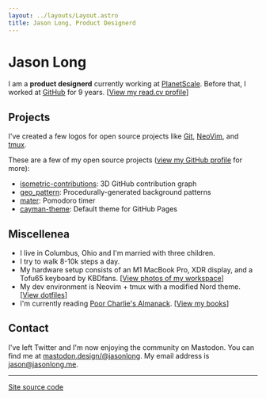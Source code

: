 ```yaml
---
layout: ../layouts/Layout.astro
title: Jason Long, Product Designerd
---
```


# Jason Long

I am a **product designerd** currently working at [PlanetScale](https://planetscale.com). Before that, I worked at [GitHub](https://github.com) for 9 years. [[View my read.cv profile](https://read.cv/jasonlong)]

## Projects

I've created a few logos for open source projects like [Git](https://git-scm.com), [NeoVim](https://neovim.io/), and [tmux](https://github.com/tmux/tmux/wiki).

These are a few of my open source projects ([view my GitHub profile](https://github.com/jasonlong) for more):

* [isometric-contributions](https://github.com/jasonlong/isometric-contributions): 3D GitHub contribution graph
* [geo_pattern](https://github.com/jasonlong/geo_pattern): Procedurally-generated background patterns
* [mater](https://github.com/jasonlong/mater): Pomodoro timer 
* [cayman-theme](https://github.com/jasonlong/cayman-theme): Default theme for GitHub Pages

## Miscellenea

* I live in Columbus, Ohio and I'm married with three children.
* I try to walk 8-10k steps a day.
* My hardware setup consists of an M1 MacBook Pro, XDR display, and a Tofu65 keyboard by KBDfans. [[View photos of my workspace](https://www.workspaces.xyz/p/160-jason-long)]
* My dev environment is Neovim + tmux with a modified Nord theme. [[View dotfiles](https://github.com/jasonlong/dotfiles)]
* I'm currently reading [Poor Charlie's Almanack](https://literal.club/jasonlong/book/poor-charlies-almanack-40). [[View my books](https://literal.club/jasonlong)]


## Contact

I've left Twitter and I'm now enjoying the community on Mastodon. You can find me at <a href="https://mastodon.design/@jasonlong" rel="me">mastodon.design/@jasonlong</a>. My email address is jason@jasonlong.me.

----

[Site source code](https://github.com/jasonlong/jasonlong.me)

